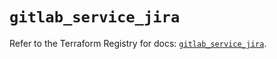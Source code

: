 # `gitlab_service_jira`

Refer to the Terraform Registry for docs: [`gitlab_service_jira`](https://registry.terraform.io/providers/gitlabhq/gitlab/17.7.0/docs/resources/service_jira).
